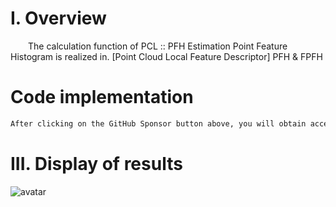 #  I. Overview 

   The calculation function of PCL :: PFH Estimation Point Feature Histogram is realized in. [Point Cloud Local Feature Descriptor] PFH & FPFH 

#  Code implementation 

  ```python  
After clicking on the GitHub Sponsor button above, you will obtain access permissions to my private code repository ( https://github.com/slowlon/my_code_bar ) to view this blog code. By searching the code number of this blog, you can find the code you need, code number is: 2024020309574469044
  ```  
#  III. Display of results 

 ![avatar]( 4030ae96a38e41f19959653baf0137c8.png) 

